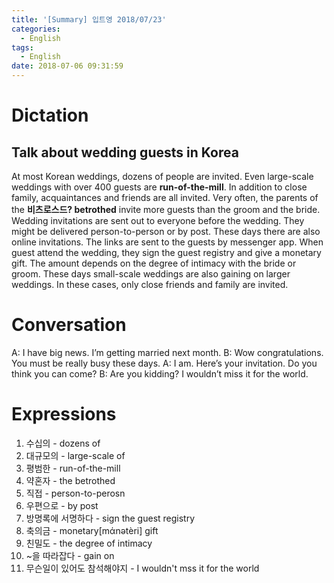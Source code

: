 ```yaml
---
title: '[Summary] 입트영 2018/07/23'
categories:
  - English
tags:
  - English
date: 2018-07-06 09:31:59
---
```


# Dictation

## Talk about wedding guests in Korea

At most Korean weddings, dozens of people are invited. Even large-scale weddings with over 400 guests are **run-of-the-mill**. In addition to close family, acquaintances and friends are all invited. Very often, the parents of the **비츠로스드? betrothed** invite more guests than the groom and the bride. Wedding invitations are sent out to everyone before the wedding. They might be delivered person-to-person or by post. These days there are also online invitations. The links are sent to the guests by messenger app. When guest attend the wedding, they sign the guest registry and give a monetary gift. The amount depends on the degree of intimacy with the bride or groom. These days small-scale weddings are also gaining on larger weddings. In these cases, only close friends and family are invited.

# Conversation

A: I have big news. I’m getting married next month.
B: Wow congratulations. You must be really busy these days.
A: I am. Here’s your invitation. Do you think you can come?
B: Are you kidding? I wouldn’t miss it for the world.

# Expressions

1. 수십의 - dozens of
2. 대규모의 - large-scale of
3. 평범한 - run-of-the-mill
4. 약혼자 - the betrothed
5. 직접 - person-to-perosn
6. 우편으로 - by post
7. 방명록에 서명하다 - sign the guest registry
8. 축의금 - monetary[mάnətèri] gift
9. 친밀도 - the degree of intimacy
10. ~을 따라잡다 - gain on
11. 무슨일이 있어도 참석해야지 - I wouldn't mss it for the world
